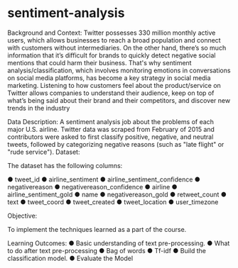 # sentiment-analysis
Background and Context:
Twitter possesses 330 million monthly active users, which allows businesses to reach a broad
population and connect with customers without intermediaries. On the other hand, there’s so much
information that it’s difficult for brands to quickly detect negative social mentions that could harm
their business.
That's why sentiment analysis/classification, which involves monitoring emotions in conversations on
social media platforms, has become a key strategy in social media marketing.
Listening to how customers feel about the product/service on Twitter allows companies to
understand their audience, keep on top of what’s being said about their brand and their competitors,
and discover new trends in the industry 

Data Description:
A sentiment analysis job about the problems of each major U.S. airline. Twitter data was scraped
from February of 2015 and contributors were asked to first classify positive, negative, and neutral
tweets, followed by categorizing negative reasons (such as "late flight" or "rude service").
Dataset:

The dataset has the following columns:

● tweet_id
● airline_sentiment
● airline_sentiment_confidence
● negativereason
● negativereason_confidence
● airline
● airline_sentiment_gold
● name
● negativereason_gold
● retweet_count
● text
● tweet_coord
● tweet_created
● tweet_location
● user_timezone

Objective:

To implement the techniques learned as a part of the course.

Learning Outcomes:
● Basic understanding of text pre-processing.
● What to do after text pre-processing
● Bag of words
● Tf-idf
● Build the classification model.
● Evaluate the Model
